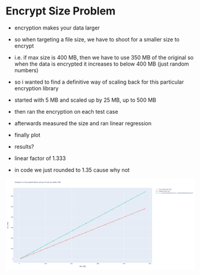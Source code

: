 # Encrypt Size Problem
- encryption makes your data larger
- so when targeting a file size, we have to shoot for a smaller size to encrypt
- i.e. if max size is 400 MB, then we have to use 350 MB of the original so when the data is encrypted it increases to below 400 MB (just random numbers)
- so i wanted to find a definitive way of scaling back for this particular encryption library

- started with 5 MB and scaled up by 25 MB, up to 500 MB
- then ran the encryption on each test case
- afterwards measured the size and ran linear regression
- finally plot

- results?
- linear factor of 1.333
- in code we just rounded to 1.35 cause why not

![image](encrypt-plot.png)